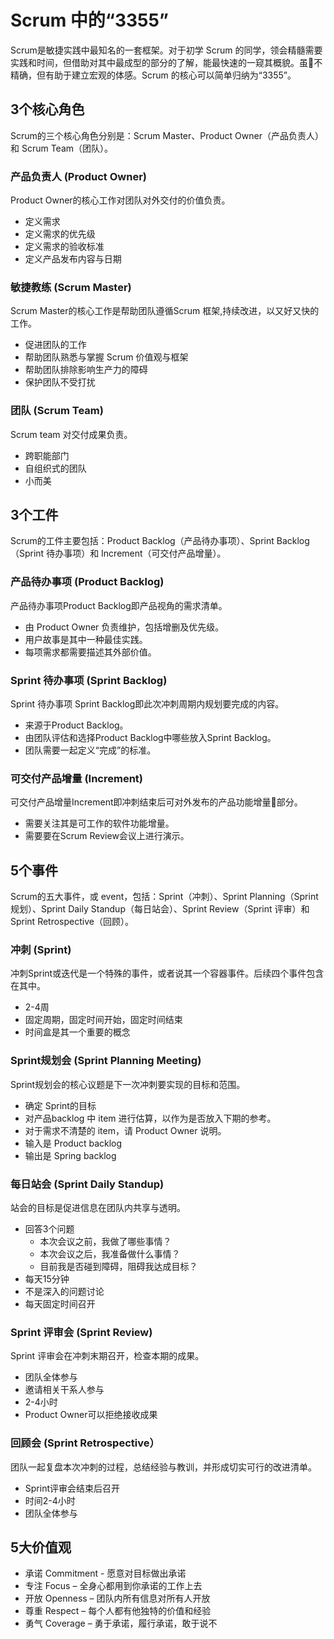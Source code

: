 # Scrum 中的“3355”

Scrum是敏捷实践中最知名的一套框架。对于初学 Scrum 的同学，领会精髓需要实践和时间，但借助对其中最成型的部分的了解，能最快速的一窥其概貌。虽不精确，但有助于建立宏观的体感。Scrum 的核心可以简单归纳为“3355”。

## 3个核心角色

Scrum的三个核心角色分别是：Scrum Master、Product Owner（产品负责人）和 Scrum Team（团队）。

### 产品负责人 (Product Owner)

Product Owner的核心工作对团队对外交付的价值负责。

* 定义需求
* 定义需求的优先级
* 定义需求的验收标准
* 定义产品发布内容与日期

### 敏捷教练 (Scrum Master)

Scrum Master的核心工作是帮助团队遵循Scrum 框架,持续改进，以又好又快的工作。

* 促进团队的工作
* 帮助团队熟悉与掌握 Scrum 价值观与框架
* 帮助团队排除影响生产力的障碍
* 保护团队不受打扰

### 团队 (Scrum Team)

Scrum team 对交付成果负责。

* 跨职能部门
* 自组织式的团队
* 小而美

## 3个工件

Scrum的工件主要包括：Product Backlog（产品待办事项）、Sprint Backlog （Sprint 待办事项）和 Increment（可交付产品增量）。

### 产品待办事项 (Product Backlog)

产品待办事项Product Backlog即产品视角的需求清单。

* 由 Product Owner 负责维护，包括增删及优先级。
* 用户故事是其中一种最佳实践。
* 每项需求都需要描述其外部价值。

### Sprint 待办事项 (Sprint Backlog)

Sprint 待办事项 Sprint Backlog即此次冲刺周期内规划要完成的内容。

* 来源于Product Backlog。
* 由团队评估和选择Product Backlog中哪些放入Sprint Backlog。
* 团队需要一起定义“完成”的标准。

### 可交付产品增量 (Increment)

可交付产品增量Increment即冲刺结束后可对外发布的产品功能增量部分。

* 需要关注其是可工作的软件功能增量。
* 需要要在Scrum Review会议上进行演示。

## 5个事件

Scrum的五大事件，或 event，包括：Sprint（冲刺）、Sprint Planning（Sprint规划）、Sprint Daily Standup（每日站会）、Sprint Review（Sprint 评审）和 Sprint Retrospective（回顾）。

### 冲刺 (Sprint)

冲刺Sprint或迭代是一个特殊的事件，或者说其一个容器事件。后续四个事件包含在其中。

* 2-4周
* 固定周期，固定时间开始，固定时间结束
* 时间盒是其一个重要的概念

### Sprint规划会 (Sprint Planning Meeting)

Sprint规划会的核心议题是下一次冲刺要实现的目标和范围。

* 确定 Sprint的目标
* 对产品backlog 中 item 进行估算，以作为是否放入下期的参考。
* 对于需求不清楚的 item，请 Product Owner 说明。
* 输入是 Product backlog
* 输出是 Spring backlog

### 每日站会 (Sprint Daily Standup)

站会的目标是促进信息在团队内共享与透明。

* 回答3个问题
  * 本次会议之前，我做了哪些事情？
  * 本次会议之后，我准备做什么事情？
  * 目前我是否碰到障碍，阻碍我达成目标？
* 每天15分钟
* 不是深入的问题讨论
* 每天固定时间召开

### Sprint 评审会 (Sprint Review)

Sprint 评审会在冲刺末期召开，检查本期的成果。

* 团队全体参与
* 邀请相关干系人参与
* 2-4小时
* Product Owner可以拒绝接收成果

### 回顾会 (Sprint Retrospective）

团队一起复盘本次冲刺的过程，总结经验与教训，并形成切实可行的改进清单。

* Sprint评审会结束后召开
* 时间2-4小时
* 团队全体参与

## 5大价值观

* 承诺 Commitment - 愿意对目标做出承诺
* 专注 Focus – 全身心都用到你承诺的工作上去
* 开放 Openness – 团队内所有信息对所有人开放
* 尊重 Respect – 每个人都有他独特的价值和经验
* 勇气 Coverage – 勇于承诺，履行承诺，敢于说不